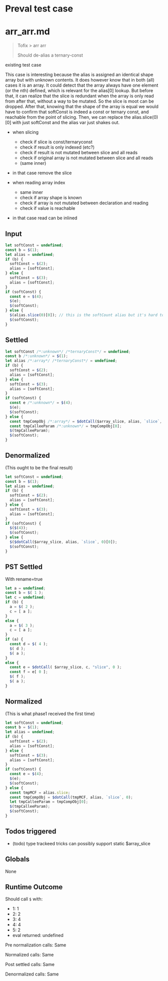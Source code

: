 # Preval test case

# arr_arr.md

> Tofix > arr arr
>
> Should de-alias a ternary-const

existing test case

This case is interesting because the alias is assigned an identical
shape array but with unknown contents. It does however know that in
both (all) cases it is an array.
It could detect that the array always have one element (or the nth)
defined, which is relevant for the alias[0] lookup.
But before that, it can realize that the slice is redundant when the
array is only read from after that, without a way to be mutated.
So the slice is moot can be dropped. After that, knowing that the
shape of the array is equal we would have to confirm that softConst
is indeed a const or ternary const, and reachable from the point of
slicing.
Then, we can replace the alias.slice(0)[0] with just softConst and
the alias var just shakes out.

- when slicing
  - check if slice is const/ternaryconst
  - check if result is only indexed (etc?)
  - check if result is not mutated between slice and all reads
  - check if original array is not mutated between slice and all reads
  - (same inner)
- in that case remove the slice

- when reading array index
  - same inner
  - check if array shape is known
  - check if array is not mutated between declaration and reading
  - check if value is reachable
- in that case read can be inlined

## Input

`````js filename=intro
let softConst = undefined;
const b = $(1);
let alias = undefined;
if (b) {
  softConst = $(2);
  alias = [softConst];
} else {
  softConst = $(3);
  alias = [softConst];
}
if (softConst) {
  const e = $(4);
  $(e);
  $(softConst);
} else {
  $(alias.slice(0)[0]); // this is the softCount alias but it's hard to figure that out
  $(softConst);
}
`````


## Settled


`````js filename=intro
let softConst /*:unknown*/ /*ternaryConst*/ = undefined;
const b /*:unknown*/ = $(1);
let alias /*:array*/ /*ternaryConst*/ = undefined;
if (b) {
  softConst = $(2);
  alias = [softConst];
} else {
  softConst = $(3);
  alias = [softConst];
}
if (softConst) {
  const e /*:unknown*/ = $(4);
  $(e);
  $(softConst);
} else {
  const tmpCompObj /*:array*/ = $dotCall($array_slice, alias, `slice`, 0);
  const tmpCalleeParam /*:unknown*/ = tmpCompObj[0];
  $(tmpCalleeParam);
  $(softConst);
}
`````


## Denormalized
(This ought to be the final result)

`````js filename=intro
let softConst = undefined;
const b = $(1);
let alias = undefined;
if (b) {
  softConst = $(2);
  alias = [softConst];
} else {
  softConst = $(3);
  alias = [softConst];
}
if (softConst) {
  $($(4));
  $(softConst);
} else {
  $($dotCall($array_slice, alias, `slice`, 0)[0]);
  $(softConst);
}
`````


## PST Settled
With rename=true

`````js filename=intro
let a = undefined;
const b = $( 1 );
let c = undefined;
if (b) {
  a = $( 2 );
  c = [ a ];
}
else {
  a = $( 3 );
  c = [ a ];
}
if (a) {
  const d = $( 4 );
  $( d );
  $( a );
}
else {
  const e = $dotCall( $array_slice, c, "slice", 0 );
  const f = e[ 0 ];
  $( f );
  $( a );
}
`````


## Normalized
(This is what phase1 received the first time)

`````js filename=intro
let softConst = undefined;
const b = $(1);
let alias = undefined;
if (b) {
  softConst = $(2);
  alias = [softConst];
} else {
  softConst = $(3);
  alias = [softConst];
}
if (softConst) {
  const e = $(4);
  $(e);
  $(softConst);
} else {
  const tmpMCF = alias.slice;
  const tmpCompObj = $dotCall(tmpMCF, alias, `slice`, 0);
  let tmpCalleeParam = tmpCompObj[0];
  $(tmpCalleeParam);
  $(softConst);
}
`````


## Todos triggered


- (todo) type trackeed tricks can possibly support static $array_slice


## Globals


None


## Runtime Outcome


Should call `$` with:
 - 1: 1
 - 2: 2
 - 3: 4
 - 4: 4
 - 5: 2
 - eval returned: undefined

Pre normalization calls: Same

Normalized calls: Same

Post settled calls: Same

Denormalized calls: Same
